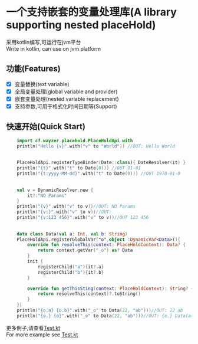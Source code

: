# 一个支持嵌套的变量处理库(A library supporting nested placeHold)
采用kotlin编写,可运行在jvm平台  
Write in kotlin, can use on jvm platform
## 功能(Features)
- [x] 变量替换(text variable)
- [x] 全局变量处理(global variable and provider)
- [x] 嵌套变量处理(nested variable replacement)
- [x] 支持参数,可用于格式化时间日期等(Support)
## 快速开始(Quick Start)
```kotlin
    import cf.wayzer.placehold.PlaceHoldApi.with
    println("Hello {v}".with("v" to "World")) //OUT: Hello World
    
    
    PlaceHoldApi.registerTypeBinder(Date::class){ DateResolver(it) }
    println("{t}".with("t" to Date(0))) //OUT 01-01
    println("{t:yyyy-MM-dd}".with("t" to Date(0))) //OUT 1970-01-0
    
    
    val v = DynamicResolver.new {
        it?:"NO Params"
    }
    println("{v}".with("v" to v))//OUT: NO Params
    println("{v:}".with("v" to v))//OUT: 
    println("{v:123 456}".with("v" to v))//OUT 123 456
    
    
    data class Data(val a: Int, val b: String)
    PlaceHoldApi.registerGlobalVar("o",object :DynamicVar<Data>(){
        override fun resolveThis(context: PlaceHoldContext): Data? {
            return context.getVar("_o") as? Data
        }
        init {
            registerChild("a"){it?.a}
            registerChild("b"){it?.b}
        }

        override fun getThisSting(context: PlaceHoldContext): String? {
            return resolveThis(context)?.toString()
        }
    })
    println("{o.a} {o.b}".with("_o" to Data(22, "ab")))//OUT: 22 ab
    println("{o.} {o}".with("_o" to Data(22, "ab")))//OUT: {o.} Data(a=22, b=ab)
```
更多例子,请查看[Test.kt](./src/test/kotlin/Test.kt)  
For more example see [Test.kt](./src/test/kotlin/Test.kt)
